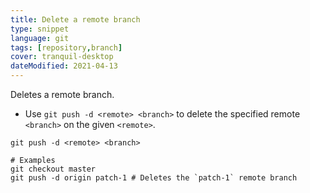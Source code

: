 ```yaml
---
title: Delete a remote branch
type: snippet
language: git
tags: [repository,branch]
cover: tranquil-desktop
dateModified: 2021-04-13
---
```


Deletes a remote branch.

- Use `git push -d <remote> <branch>` to delete the specified remote `<branch>` on the given `<remote>`.

```shell
git push -d <remote> <branch>

# Examples
git checkout master
git push -d origin patch-1 # Deletes the `patch-1` remote branch
```
